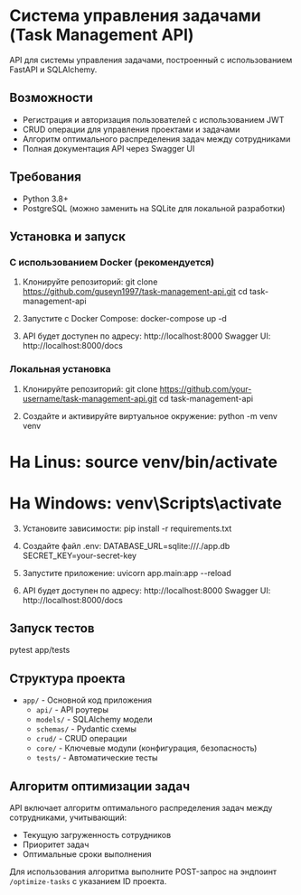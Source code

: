 # Система управления задачами (Task Management API)

API для системы управления задачами, построенный с использованием FastAPI и SQLAlchemy.

## Возможности

- Регистрация и авторизация пользователей с использованием JWT
- CRUD операции для управления проектами и задачами
- Алгоритм оптимального распределения задач между сотрудниками
- Полная документация API через Swagger UI

## Требования

- Python 3.8+
- PostgreSQL (можно заменить на SQLite для локальной разработки)

## Установка и запуск

### С использованием Docker (рекомендуется)

1. Клонируйте репозиторий:
git clone https://github.com/guseyn1997/task-management-api.git
cd task-management-api

2. Запустите с Docker Compose:
docker-compose up -d

3. API будет доступен по адресу: http://localhost:8000
Swagger UI: http://localhost:8000/docs

### Локальная установка

1. Клонируйте репозиторий:
git clone https://github.com/your-username/task-management-api.git
cd task-management-api

2. Создайте и активируйте виртуальное окружение:
python -m venv venv
# На Linus: source venv/bin/activate
# На Windows: venv\Scripts\activate

3. Установите зависимости:
pip install -r requirements.txt

4. Создайте файл .env:
DATABASE_URL=sqlite:///./app.db
SECRET_KEY=your-secret-key

5. Запустите приложение:
uvicorn app.main:app --reload

6. API будет доступен по адресу: http://localhost:8000
Swagger UI: http://localhost:8000/docs

## Запуск тестов
pytest app/tests


## Структура проекта

- `app/` - Основной код приложения
  - `api/` - API роутеры
  - `models/` - SQLAlchemy модели
  - `schemas/` - Pydantic схемы
  - `crud/` - CRUD операции
  - `core/` - Ключевые модули (конфигурация, безопасность)
  - `tests/` - Автоматические тесты

## Алгоритм оптимизации задач

API включает алгоритм оптимального распределения задач между сотрудниками, учитывающий:
- Текущую загруженность сотрудников
- Приоритет задач
- Оптимальные сроки выполнения

Для использования алгоритма выполните POST-запрос на эндпоинт `/optimize-tasks` с указанием ID проекта.
